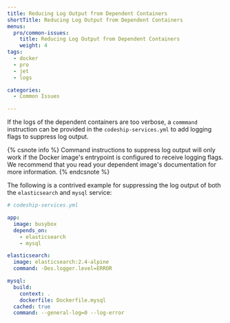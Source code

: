 ```yaml
---
title: Reducing Log Output from Dependent Containers
shortTitle: Reducing Log Output from Dependent Containers
menus:
  pro/common-issues:
    title: Reducing Log Output from Dependent Containers
    weight: 4
tags:
  - docker
  - pro
  - jet
  - logs

categories:
  - Common Issues

---
```


If the logs of the dependent containers are too verbose, a `commmand` instruction can be provided in the `codeship-services.yml` to add logging flags to suppress log output. 

{% csnote info %}
Command instructions to suppress log output will only work if the Docker image's entrypoint is configured to receive logging flags. We recommend that you read your dependent image's documentation for more information.
{% endcsnote %}

The following is a contrived example for suppressing the log output of both the `elasticsearch` and `mysql` service:

```yaml
# codeship-services.yml

app:
  image: busybox
  depends_on:
    - elasticsearch
    - mysql

elasticsearch:
  image: elasticsearch:2.4-alpine
  command: -Des.logger.level=ERROR

mysql:
  build:
    context: .
    dockerfile: Dockerfile.mysql
  cached: true
  command: --general-log=0 --log-error
```

<br />
